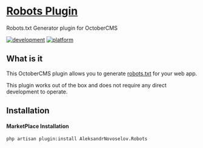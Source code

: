 # [Robots Plugin](https://github.com/IvIefisTofel/oc-robots-plugin) #
Robots.txt Generator plugin for OctoberCMS

[![development](https://img.shields.io/badge/state-Ready-success.svg)](https://img.shields.io/badge/state-Ready-success.svg)
[![platform](https://img.shields.io/badge/platform-October%20CMS-green.svg)](https://img.shields.io/badge/platform-October%20CMS-green.svg)

## What is it ##
This OctoberCMS plugin allows you to generate [robots.txt](http://www.robotstxt.org/orig.html) for your web app.

This plugin works out of the box and does not require any direct development to operate.

## Installation ##
#### MarketPlace Installation ####
`php artisan plugin:install AleksandrNovoselov.Robots`
